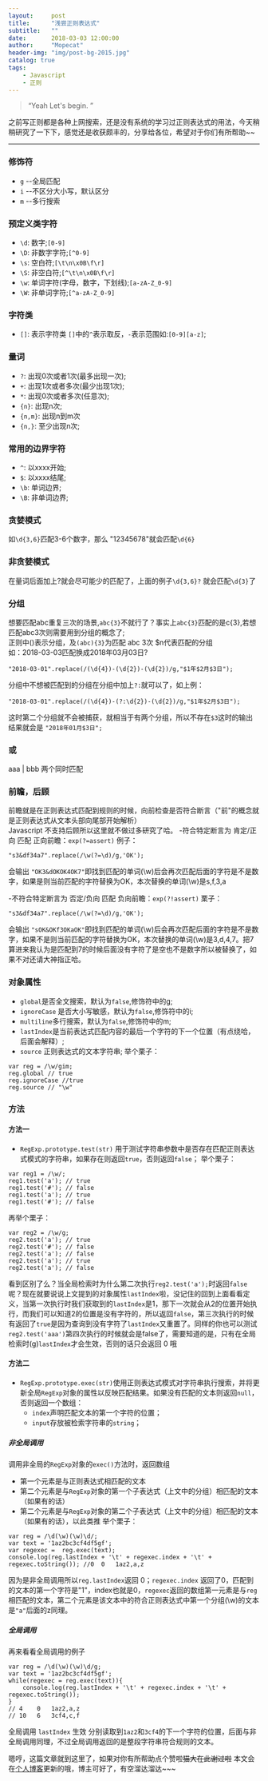 ```yaml
---
layout:     post
title:      "浅尝正则表达式"
subtitle:   ""
date:       2018-03-03 12:00:00
author:     "Mopecat"
header-img: "img/post-bg-2015.jpg"
catalog: true
tags:
    - Javascript
    - 正则
---
```


> “Yeah Let's begin. ”


之前写正则都是各种上网搜索，还是没有系统的学习过正则表达式的用法，今天稍稍研究了一下下，感觉还是收获颇丰的，分享给各位，希望对于你们有所帮助~~
*********
### 修饰符 
* `g` --全局匹配
* `i` --不区分大小写，默认区分
* `m` --多行搜索


### 预定义类字符
* `\d`: 数字;`[0-9]`
* `\D`: 非数字字符;`[^0-9]`
* `\s`: 空白符;`[\t\n\x0B\f\r]`
* `\S`: 非空白符;`[^\t\n\x0B\f\r]`
* `\w`: 单词字符(字母，数字，下划线);`[a-zA-Z_0-9]`
* `\W`: 非单词字符;`[^a-zA-Z_0-9]`



### 字符类
* `[]`: 表示字符类 `[]`中的`^`表示取反，`-`表示范围如:`[0-9][a-z]`;

### 量词
* `?`: 出现0次或者1次(最多出现一次);
* `+`: 出现1次或者多次(最少出现1次);
* `*`: 出现0次或者多次(任意次);
* `{n}`: 出现n次;
* `{n,m}`: 出现n到m次
* `{n,}`: 至少出现n次;

### 常用的边界字符
* `^`: 以xxxx开始;
* `$`: 以xxxx结尾;
* `\b`: 单词边界;
* `\B`: 非单词边界;

### 贪婪模式
如`\d{3,6}`匹配3-6个数字，那么 "12345678"就会匹配`\d{6}`

### 非贪婪模式
在量词后面加上?就会尽可能少的匹配了，上面的例子`\d{3,6}?` 就会匹配`\d{3}`了

### 分组
想要匹配abc重复三次的场景,`abc{3}`不就行了？事实上`abc{3}`匹配的是c{3},若想匹配abc3次则需要用到分组的概念了;  
正则中()表示分组，及`(abc){3}`为匹配 abc 3次
  $n代表匹配的分组  
  如：2018-03-03匹配换成2018年03月03日?  
```
"2018-03-01".replace(/(\d{4})-(\d{2})-(\d{2})/g,"$1年$2月$3日");
```
分组中不想被匹配到的分组在分组中加上`?:`就可以了，如上例：

```
"2018-03-01".replace(/(\d{4})-(?:\d{2})-(\d{2})/g,"$1年$2月$3日");
```
这时第二个分组就不会被捕获，就相当于有两个分组，所以不存在`$3`这时的输出结果就会是 `"2018年01月$3日";`


### 或 
aaa | bbb 两个同时匹配


### 前瞻，后顾
前瞻就是在正则表达式匹配到规则的时候，向前检查是否符合断言（"前"的概念就是正则表达式从文本头部向尾部开始解析）  
Javascript 不支持后顾所以这里就不做过多研究了哈。
-符合特定断言为 肯定/正向 匹配
正向前瞻：`exp(?=assert)`
例子：

```
"s3&df34a7".replace(/\w(?=\d)/g,'OK');
```
会输出 `"OK3&dOKOK4OK7"`即找到匹配的单词(\w)后会再次匹配后面的字符是不是数字，如果是则当前匹配的字符替换为OK，本次替换的单词(\w)是s,f,3,a

-不符合特定断言为 否定/负向 匹配
负向前瞻：`exp(?!assert)`
栗子：

```
"s3&df34a7".replace(/\w(?=\d)/g,'OK');
```
会输出 `"sOK&OKf3OKaOK"`即找到匹配的单词(\w)后会再次匹配后面的字符是不是数字，如果不是则当前匹配的字符替换为OK，本次替换的单词(\w)是3,d,4,7。把7算进来我认为是匹配到7的时候后面没有字符了是空也不是数字所以被替换了，如果不对还请大神指正哈。
### 对象属性
- `global`是否全文搜索，默认为`false`,修饰符中的g;
- `ignoreCase` 是否大小写敏感，默认为`false`,修饰符中的i;
- `multiline`多行搜索，默认为`false`,修饰符中的m;
- `lastIndex`是当前表达式匹配内容的最后一个字符的下一个位置（有点绕哈，后面会解释）;
- `source` 正则表达式的文本字符串;
举个栗子：

```
var reg = /\w/gim;
reg.global // true
reg.ignoreCase //true
reg.source // "\w"
```
### 方法
#### 方法一
- `RegExp.prototype.test(str)` 用于测试字符串参数中是否存在匹配正则表达式模式的字符串，如果存在则返回`true`，否则返回`false`；
举个栗子： 

```
var reg1 = /\w/;
reg1.test('a'); // true
reg1.test('#'); // false
reg1.test('a'); // true
reg1.test('#'); // false
```

再举个栗子：
```
var reg2 = /\w/g;
reg2.test('a'); // true
reg2.test('#'); // false
reg2.test('a'); // false 
reg2.test('a'); // true
reg2.test('a'); // false 
```
看到区别了么？当全局检索时为什么第二次执行`reg2.test('a');`时返回`false`呢？现在就要说说上文提到的对象属性`lastIndex`啦，没记住的回到上面看看定义，当第一次执行时我们获取到的`lastIndex`是1，那下一次就会从2的位置开始执行，而我们可以知道2的位置是没有字符的，所以返回`false`，第三次执行的时候有返回了`true`是因为查询到没有字符了`lastIndex`又重置了。同样的你也可以测试`reg2.test('aaa')`第四次执行的时候就会是false了，需要知道的是，只有在全局检索时(g)`lastIndex`才会生效，否则的话只会返回 0 哦
#### 方法二
- `RegExp.prototype.exec(str)`使用正则表达式模式对字符串执行搜索，并将更新全局`RegExp`对象的属性以反映匹配结果。如果没有匹配的文本则返回`null`，否则返回一个数组：
    - `index`声明匹配文本的第一个字符的位置；
    - `input`存放被检索字符串的`string`；
##### 非全局调用
调用非全局的`RegExp`对象的`exec()`方法时，返回数组
- 第一个元素是与正则表达式相匹配的文本
- 第二个元素是与`RegExp`对象的第一个子表达式（上文中的分组）相匹配的文本（如果有的话）
- 第二个元素是与`RegExp`对象的第二个子表达式（上文中的分组）相匹配的文本（如果有的话），以此类推
举个栗子：

```
var reg = /\d(\w)(\w)\d/;
var text = '1az2bc3cf4df5gf';
var regexec =  reg.exec(text);
console.log(reg.lastIndex + '\t' + regexec.index + '\t' + regexec.toString()); //0	0	1az2,a,z
```
因为是非全局调用所以`reg.lastIndex`返回 0；`regexec.index` 返回了0，匹配到的文本的第一个字符是"1"，index也就是0，`regexec`返回的数组第一元素是与`reg`相匹配的文本，第二个元素是该文本中的符合正则表达式中第一个分组(\w)的文本是`"a"`后面的z同理。
##### 全局调用
再来看看全局调用的例子

```
var reg = /\d(\w)(\w)\d/g;
var text = '1az2bc3cf4df5gf';
while(regexec = reg.exec(text)){
	console.log(reg.lastIndex + '\t' + regexec.index + '\t' + regexec.toString()); 
}
// 4	0	1az2,a,z
// 10	6	3cf4,c,f
```
全局调用 `lastIndex` 生效 分别读取到`1az2`和`3cf4`的下一个字符的位置，后面与非全局调用同理，不过全局调用返回的是整段字符串符合规则的文本。

嗯哼，这篇文章就到这里了，如果对你有所帮助点个赞啦~~猫大在此谢过啦~~
本文会在[个人博客][1]更新的哦，博主可好了，有空溜达溜达~~~


[1]: https://mopecat.cn/



